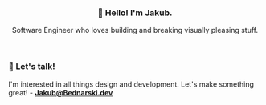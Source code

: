
<h3 align="center">👋 Hello! I'm Jakub.</h3>
<p align="center">Software Engineer who loves building and breaking visually pleasing stuff.</p>

<br>

### 🎉 Let's talk!

I'm interested in all things design and development. Let's make something great! -  [**Jakub@Bednarski.dev**](mailto:Jakub@Bednarski.dev)
